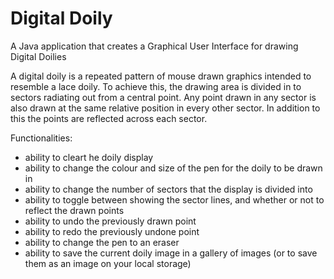 # Digital Doily
A Java application that creates a Graphical User Interface for drawing Digital Doilies

A digital doily is a repeated pattern of mouse drawn graphics intended to resemble a lace doily. To achieve this, the drawing area is divided in to sectors radiating out from a central point. Any point drawn in any sector is also drawn at the same relative position in every other sector. In addition to this the points are reflected across each sector.

Functionalities:
- ability to cleart he doily display
- ability to change the colour and size of the pen for the doily to be drawn in
- ability to change the number of sectors that the display is divided into
- ability to toggle between showing the sector lines, and whether or not to reflect the drawn points
- ability to undo the previously drawn point
- ability to redo the previously undone point
- ability to change the pen to an eraser
- ability to save the current doily image in a gallery of images (or to save them as an image on your local storage)
